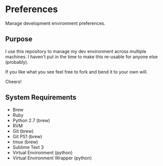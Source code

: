 # Preferences

Manage development environment preferences.

## Purpose

I use this repository to manage my dev environment across multiple machines. I haven't put in the time to make this re-usable for anyone else (probably).

If you like what you see feel free to fork and bend it to your own will.

Cheers!

## System Requirements

- Brew
- Ruby
- Python 2.7 (brew)
- RVM
- Git (brew)
- Git PS1 (brew)
- tmux (brew)
- Sublime Text 3
- Virtual Environment (python)
- Virtual Environment Wrapper (python)
